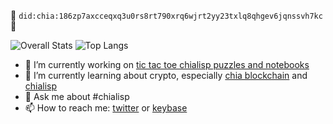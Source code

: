 🌱 `did:chia:186zp7axcceqxq3u0rs8rt790xrq6wjrt2yy23txlq8qhgev6jqnssvh7kc`🌱 

![Overall Stats](https://github-readme-stats.vercel.app/api?username=kimsk&count_private=true&show_icons=true&theme=vue-dark)
![Top Langs](https://github-readme-stats.vercel.app/api/top-langs/?username=kimsk&layout=compact&theme=vue-dark)
- 🔭 I’m currently working on [tic tac toe chialisp puzzles and notebooks](https://github.com/kimsk/chia-concepts/blob/singleton-tic-tac-toe/notebooks/intermediate/singleton/tic-tac-toe/tic-tac-toe.ipynb)
- 🌱 I’m currently learning about crypto, especially [chia blockchain](https://docs.chia.net/docs/01introduction/what-is-chia/) and [chialisp](https://chialisp.com/)
- 💬 Ask me about #chialisp
- 📫 How to reach me: [twitter](https://twitter.com/kimsk) or [keybase](https://keybase.io/)


<!--
**kimsk/kimsk** is a ✨ _special_ ✨ repository because its `README.md` (this file) appears on your GitHub profile.

Here are some ideas to get you started:

- 🔭 I’m currently working on ...
- 🌱 I’m currently learning ...
- 👯 I’m looking to collaborate on ...
- 🤔 I’m looking for help with ...
- 💬 Ask me about ...
- 📫 How to reach me: ...
- 😄 Pronouns: ...
- ⚡ Fun fact: ...
-->
